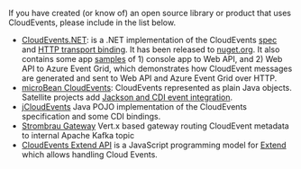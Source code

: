 If you have created (or know of) an open source library or product that
uses CloudEvents, please include in the list below.

* [CloudEvents.NET](https://github.com/aliencube/CloudEvents.NET): is a .NET
  implementation of the CloudEvents [spec](../spec.md) and
  [HTTP transport binding](../http-transport-binding.md). It has been released to
  [nuget.org](https://www.nuget.org/packages?q=Aliencube.CloudEventsNet).
  It also contains some app
  [samples](https://github.com/aliencube/CloudEvents.NET/tree/master/sample)
  of 1) console app to Web API, and 2) Web API to Azure Event Grid, which
  demonstrates how CloudEvent messages are generated and sent to Web API and
  Azure Event Grid over HTTP.
* [microBean CloudEvents](https://microbean.github.io/microbean-cloudevents/):
  CloudEvents represented as plain Java objects. Satellite projects add
  [Jackson and CDI event integration](https://microbean.github.io/microbean-cloudevents-jackson-cdi).
* [jCloudEvents](https://github.com/project-streamzi/jcloudevents)
  Java POJO implementation of the CloudEvents specification and some CDI bindings.
* [Strombrau Gateway](https://github.com/project-streamzi/event-gateway)
  Vert.x based gateway routing CloudEvent metadata to internal Apache Kafka topic
* [CloudEvents Extend API](https://github.com/goextend/cloudevents-extend-api) is a JavaScript programming model for [Extend](https://goextend.io) which allows handling Cloud Events. 
